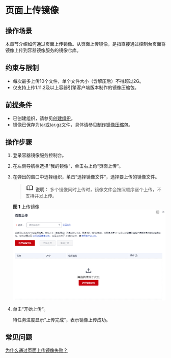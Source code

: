 # 页面上传镜像<a name="swr_01_0012"></a>

## 操作场景<a name="section4311951174817"></a>

本章节介绍如何通过页面上传镜像。从页面上传镜像，是指直接通过控制台页面将镜像上传到容器镜像服务的镜像仓库。

## 约束与限制<a name="section636125110244"></a>

-   每次最多上传10个文件，单个文件大小（含解压后）不得超过2G。
-   仅支持上传1.11.2及以上容器引擎客户端版本制作的镜像压缩包。

## 前提条件<a name="zh-cn_topic_0083050719_zh-cn_topic_0075378957_section17459561644"></a>

-   已创建组织，请参见[创建组织](组织管理.md#section12921632181415)。
-   镜像已保存为tar或tar.gz文件，具体请参见[制作镜像压缩包](容器引擎基础知识.md#section3433103111126)。

## 操作步骤<a name="zh-cn_topic_0083050719_section862311112816"></a>

1.  登录容器镜像服务控制台。
2.  在左侧导航栏选择“我的镜像“，单击右上角“页面上传“。
3.  在弹出的窗口中选择组织，单击“选择镜像文件“，选择要上传的镜像文件。

    >![](public_sys-resources/icon-note.gif) **说明：** 
    >多个镜像同时上传时，镜像文件会按照顺序逐个上传，不支持并发上传。

    **图 1**  上传镜像<a name="fig1440740131314"></a>  
    ![](figures/上传镜像.png "上传镜像")

4.  单击“开始上传“。

    待任务进度显示“上传完成“，表示镜像上传成功。


## 常见问题<a name="section81581524306"></a>

[为什么通过页面上传镜像失败？](https://support.huaweicloud.com/swr_faq/swr_faq_0017.html)

